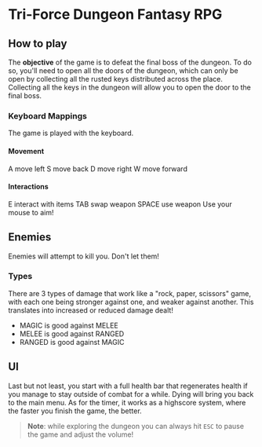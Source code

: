 # Tri-Force Dungeon Fantasy RPG

## How to play

The **objective** of the game is to defeat the final boss of the dungeon. To do so, you'll need to open all the doors of the dungeon, which can only be open by collecting all the rusted keys distributed across the place. Collecting all the keys in the dungeon will allow you to open the door to the final boss.

### Keyboard Mappings

The game is played with the keyboard.

#### Movement

A		move left
S		move back
D		move right
W		move forward

#### Interactions

E		interact with items
TAB		swap weapon
SPACE	use weapon
Use your mouse to aim!

## Enemies

Enemies will attempt to kill you. Don't let them!

### Types

There are 3 types of damage that work like a "rock, paper, scissors" game, with each one being stronger against one, and weaker against another. This translates into increased or reduced damage dealt!
- MAGIC is good against MELEE
- MELEE is good against RANGED
- RANGED is good against MAGIC

## UI

Last but not least, you start with a full health bar that regenerates health if you manage to stay outside of combat for a while. Dying will bring you back to the main menu. As for the timer, it works as a highscore system, where the faster you finish the game, the better.

> **Note**: while exploring the dungeon you can always hit `ESC` to pause the game and adjust the volume!
